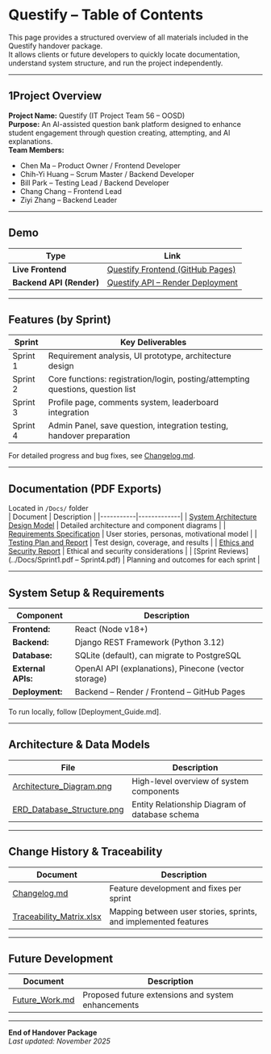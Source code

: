 # Questify – Table of Contents

This page provides a structured overview of all materials included in the Questify handover package.  
It allows clients or future developers to quickly locate documentation, understand system structure, and run the project independently.

---

## 1️Project Overview
**Project Name:** Questify (IT Project Team 56 – OOSD)  
**Purpose:** An AI-assisted question bank platform designed to enhance student engagement through question creating, attempting, and AI explanations.  
**Team Members:**  
- Chen Ma – Product Owner / Frontend Developer  
- Chih-Yi Huang – Scrum Master / Backend Developer  
- Bill Park – Testing Lead / Backend Developer  
- Chang Chang – Frontend Lead  
- Ziyi Zhang – Backend Leader  

---

## Demo
| Type | Link |
|------|------|
| **Live Frontend** | [Questify Frontend (GitHub Pages)](https://questify-frontend.onrender.com/) |
| **Backend API (Render)** | [Questify API – Render Deployment](https://questify-backend.onrender.com/) |

---

## Features (by Sprint)
| Sprint | Key Deliverables |
|---------|------------------|
| Sprint 1 | Requirement analysis, UI prototype, architecture design |
| Sprint 2 | Core functions: registration/login, posting/attempting questions, question list |
| Sprint 3 | Profile page, comments system, leaderboard integration |
| Sprint 4 | Admin Panel, save question, integration testing, handover preparation |

For detailed progress and bug fixes, see [Changelog.md](./Changelog.md).

---

## Documentation (PDF Exports)
Located in `/Docs/` folder  
| Document | Description |
|-----------|-------------|
| [System Architecture Design Model](../Docs/System_Architecture_Design_Model.pdf) | Detailed architecture and component diagrams |
| [Requirements Specification](../Docs/Requirements.pdf) | User stories, personas, motivational model |
| [Testing Plan and Report](../Docs/Testing_Report.pdf) | Test design, coverage, and results |
| [Ethics and Security Report](../Docs/Ethics_and_Security_Report.pdf) | Ethical and security considerations |
| [Sprint Reviews](../Docs/Sprint1.pdf – Sprint4.pdf) | Planning and outcomes for each sprint |

---

## System Setup & Requirements
| Component | Description |
|------------|-------------|
| **Frontend:** | React (Node v18+) |
| **Backend:** | Django REST Framework (Python 3.12) |
| **Database:** | SQLite (default), can migrate to PostgreSQL |
| **External APIs:** | OpenAI API (explanations), Pinecone (vector storage) |
| **Deployment:** | Backend – Render / Frontend – GitHub Pages |

To run locally, follow [Deployment_Guide.md].

---

## Architecture & Data Models
| File | Description |
|------|-------------|
| [Architecture_Diagram.png](./Architecture_Diagram.png) | High-level overview of system components |
| [ERD_Database_Structure.png](./ERD_Database_Structure.png) | Entity Relationship Diagram of database schema |

---

## Change History & Traceability
| Document | Description |
|-----------|-------------|
| [Changelog.md](./Changelog.md) | Feature development and fixes per sprint |
| [Traceability_Matrix.xlsx](./Traceability_Matrix.xlsx) | Mapping between user stories, sprints, and implemented features |

---

## Future Development
| Document | Description |
|-----------|-------------|
| [Future_Work.md](./Future_Work.md) | Proposed future extensions and system enhancements |

---

**End of Handover Package**  
_Last updated: November 2025_